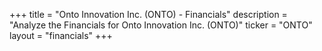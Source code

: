 +++
title = "Onto Innovation Inc. (ONTO) - Financials"
description = "Analyze the Financials for Onto Innovation Inc. (ONTO)"
ticker = "ONTO"
layout = "financials"
+++


